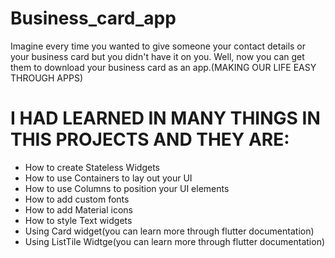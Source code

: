 # Business_card_app
Imagine every time you wanted to give someone your contact details or your business card but you didn't have it on you. Well, now you can get them to download your business card as an app.(MAKING OUR LIFE EASY THROUGH APPS)
# I HAD LEARNED IN MANY THINGS IN THIS PROJECTS AND THEY ARE:
* How to create Stateless Widgets 
* How to use Containers to lay out your UI
* How to use Columns to position your UI elements
* How to add custom fonts
* How to add Material icons 
* How to style Text widgets 
* Using Card widget(you can learn more through flutter documentation)
* Using ListTile Widtge(you can learn more through flutter documentation)
